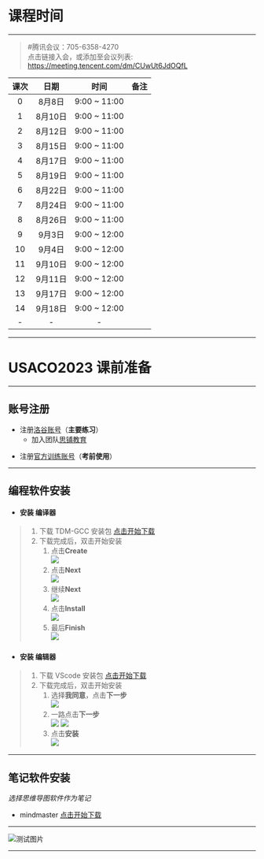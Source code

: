 # 课程时间

---

> #腾讯会议：705-6358-4270 <br>
点击链接入会，或添加至会议列表:<br>
[https://meeting.tencent.com/dm/CUwUt6JdOQfL ](https://meeting.tencent.com/dm/CUwUt6JdOQfL)



| 课次 | 日期 | 时间 | 备注 |
| :-: | :-: | :-: | - |
| 0 |8月8日|9:00 ~ 11:00| |
| 1 |8月10日|9:00 ~ 11:00| |
| 2 |8月12日|9:00 ~ 11:00| |
| 3 |8月15日|9:00 ~ 11:00| |
| 4 |8月17日|9:00 ~ 11:00| |
| 5 |8月19日|9:00 ~ 11:00| |
| 6 |8月22日|9:00 ~ 11:00| |
| 7 |8月24日|9:00 ~ 11:00| |
| 8 |8月26日|9:00 ~ 11:00| |
| 9 |9月3日|9:00 ~ 12:00| |
| 10 |9月4日|9:00 ~ 12:00| |
| 11 |9月10日|9:00 ~ 12:00| |
| 12 |9月11日|9:00 ~ 12:00| |
| 13 |9月17日|9:00 ~ 12:00| |
| 14 |9月18日|9:00 ~ 12:00| |
| - | - | - |  |

------

# USACO2023 课前准备
---
## 账号注册
- 注册[洛谷账号](https://www.luogu.com.cn/)（**主要练习**）
   - 加入团队[思铺教育](https://www.luogu.com.cn/team/36943)
<!-- - 注册[openjudge](http://noi.openjudge.cn/) （**前期使用**） -->
- 注册[官方训练账号](https://train.usaco.org/)（**考前使用**）
---
## 编程软件安装
- #### 安装 **编译器**
> 1. 下载 TDM-GCC 安装包 [点击开始下载](https://lestore.lenovo.com/detail/L101412)
> 2. 下载完成后，双击开始安装
>     1. 点击**Create** <br>![](https://s1.328888.xyz/2022/07/24/mYFlk.png)
>     2. 点击**Next** <br>![](https://s1.328888.xyz/2022/07/24/mYmS7.png)
>     3. 继续**Next** <br>![](https://s1.328888.xyz/2022/07/24/mYlom.png)
>     4. 点击**Install** <br>![](https://s1.328888.xyz/2022/07/24/mYOkE.png)
>     5. 最后**Finish** <br>![](https://s1.328888.xyz/2022/07/24/mYjJJ.png)

- #### 安装 **编辑器**
> 1. 下载 VScode 安装包 [点击开始下载](https://lestore.lenovo.com/detail/22856)
> 2. 下载完成后，双击开始安装
>     1. 选择**我同意**，点击**下一步**  <br>![](https://s1.328888.xyz/2022/07/24/mYuWw.png)
>     2. 一路点击**下一步**  <br>![](https://s1.328888.xyz/2022/07/24/mY43i.png)  ![](https://s1.328888.xyz/2022/07/24/mY6Pg.png)
>     3. 点击**安装**  <br>![](https://s1.328888.xyz/2022/07/24/mYTYh.png)
---
## 笔记软件安装
   *选择思维导图软件作为笔记*
- mindmaster [点击开始下载](https://www.edrawsoft.cn/mindmaster/)
---
![测试图片](https://img-prod-cms-rt-microsoft-com.akamaized.net/cms/api/am/imageFileData/RE4wEad?ver=fd8b)

---
